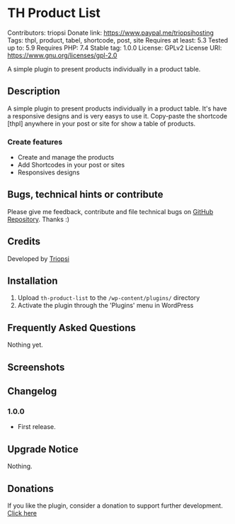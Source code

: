 # TH Product List
Contributors: triopsi
Donate link: https://www.paypal.me/triopsihosting
Tags: thpl, product, tabel, shortcode, post, site
Requires at least: 5.3
Tested up to: 5.9
Requires PHP: 7.4
Stable tag: 1.0.0
License: GPLv2
License URI: https://www.gnu.org/licenses/gpl-2.0
 
A simple plugin to present products individually in a product table.
 
## Description

A simple plugin to present products individually in a product table. It's have a responsive designs
and is very easys to use it. Copy-paste the shortcode [thpl] anywhere in your post or site for show a table of products.

### Create features
 
* Create and manage the products
* Add Shortcodes in your post or sites 
* Responsives designs

## Bugs, technical hints or contribute

Please give me feedback, contribute and file technical bugs on [GitHub Repository](https://github.com/triopsi/th-product-list). Thanks :)

## Credits

Developed by [Triopsi](https://triopsi-hosting.com)

## Installation
 
1. Upload `th-product-list` to the `/wp-content/plugins/` directory
1. Activate the plugin through the 'Plugins' menu in WordPress
 
## Frequently Asked Questions
 
Nothing yet.
 
## Screenshots
 
## Changelog

### 1.0.0 
* First release.

## Upgrade Notice

Nothing.

## Donations

If you like the plugin, consider a donation to support further development. [Click here](https://www.paypal.me/triopsihosting)
 
